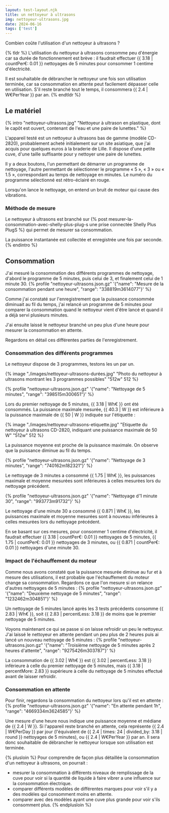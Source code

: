 ```yaml
---
layout: test-layout.njk 
title: un nettoyeur à ultrasons
img: nettoyeur-ultrasons.jpg
date: 2024-06-16
tags: ['test']
---
```


Combien coûte l'utilisation d'un nettoyeur à ultrasons ?
<!-- excerpt -->

{% tldr %}
L'utilisation du nettoyeur à ultrasons consomme peu d'énergie car sa durée de fonctionnement est brève : il faudrait effectuer {{ 3.18 | countPer€: 0.01 }} nettoyages de 5 minutes pour consommer 1 centime d'électricité.

Il est souhaitable de débrancher le nettoyeur une fois son utilisation terminée, car sa consommation en attente peut facilement dépasser celle en utilisation. S'il reste branché tout le temps, il consommera {{ 2.4 | W€PerYear }} par an.
{% endtldr %}

## Le matériel
{% intro "nettoyeur-ultrasons.jpg" "Nettoyeur à ultrason en plastique, dont le capôt est ouvert, contenant de l'eau et une paire de lunettes." %}

L'appareil testé est un nettoyeur à ultrasons bas de gamme (modèle CD-2820), probablement acheté initialement sur un site asiatique, que j'ai acquis pour quelques euros à la braderie de Lille. Il dispose d'une petite cuve, d'une taille suffisante pour y nettoyer une paire de lunettes.

Il y a deux boutons, l'un permettant de démarrer un programme de nettoyage, l'autre permettant de sélectionner le programme « 5 », « 3 » ou « 1.5 », correspondant au temps de nettoyage en minutes. Le numéro du programme sélectionné est rétro-éclairé en rouge.

Lorsqu'on lance le nettoyage, on entend un bruit de moteur qui cause des vibrations.

### Méthode de mesure

Le nettoyeur à ultrasons est branché sur {% post mesurer-la-consommation-avec-shelly-plus-plug-s une prise connectée Shelly Plus PlugS %} qui permet de mesurer sa consommation.

La puissance instantanée est collectée et enregistrée une fois par seconde.
{% endintro %}

## Consommation

J'ai mesuré la consommation des différents programmes de nettoyage, d'abord le programme de 5 minutes, puis celui de 3, et finalement celui de 1 minute 30. 
{% profile "nettoyeur-ultrasons.json.gz" '{"name": "Mesure de la consommation pendant une heure", "range": "338819m3614077"}' %}

Comme j'ai constaté sur l'enregistrement que la puissance consommée diminuait au fil du temps, j'ai relancé un programme de 5 minutes pour comparer la consommation quand le nettoyeur vient d'être lancé et quand il a déjà servi plusieurs minutes.

J'ai ensuite laissé le nettoyeur branché un peu plus d'une heure pour mesurer la consommation en attente.

Regardons en détail ces différentes parties de l'enregistrement.

### Consommation des différents programmes

Le nettoyeur dispose de 3 programmes, testons les un par un.

{% image "./images/nettoyeur-ultrasons-durées.jpg" "Photo du nettoyeur à ultrasons montrant les 3 programmes possibles" "512w" 512 %}

{% profile "nettoyeur-ultrasons.json.gz" '{"name": "Nettoyage de 5 minutes", "range": "398515m300651"}' %}

Lors du premier nettoyage de 5 minutes, {{ 3.18 | Wh€ }} ont été consommés. La puissance maximale mesurée, {{ 40.3 | W }} est inférieure à la puissance maximale de {{ 50 | W }} indiquée sur l'étiquette :

{% image "./images/nettoyeur-ultrasons-etiquette.jpg" "Etiquette du nettoyeur à ultrasons CD-2820, indiquant une puissance maximale de 50 W" "512w" 512 %}

La puissance moyenne est proche de la puissance maximale. On observe que la puissance diminue au fil du temps.


{% profile "nettoyeur-ultrasons.json.gz" '{"name": "Nettoyage de 3 minutes", "range": "740162m182321"}' %}

Le nettoyage de 3 minutes a consommé {{ 1.75 | Wh€ }}, les puissances maximale et moyenne mesurées sont inférieures à celles mesurées lors du nettoyage précédent.

{% profile "nettoyeur-ultrasons.json.gz" '{"name": "Nettoyage d\'1 minute 30", "range": "993773m91732"}' %}

Le nettoyage d'une minute 30 a consommé {{ 0.871 | Wh€ }}, les puissances maximale et moyenne mesurées sont à nouveau inférieures à celles mesurées lors du nettoyage précédent.

En se basant sur ces mesures, pour consommer 1 centime d'électricité, il faudrait effectuer {{ 3.18 | countPer€: 0.01 }} nettoyages de 5 minutes, {{ 1.75 | countPer€: 0.01 }} nettoyages de 3 minutes, ou {{ 0.871 | countPer€: 0.01 }} nettoyages d'une minute 30.

### Impact de l'échauffement du moteur

Comme nous avons constaté que la puissance mesurée diminue au fur et à mesure des utilisations, il est probable que l'échauffement du moteur change sa consommation. Regardons ce que l'on mesure si on relance d'autres nettoyages de 5 minutes :
{% profile "nettoyeur-ultrasons.json.gz" '{"name": "Deuxième nettoyage de 5 minutes", "range": "1232462m304851"}' %}

Un nettoyage de 5 minutes lancé après les 3 tests précédents consomme {{ 2.83 | Wh€ }}, soit {{ 2.83 | percentLess: 3.18 }} de moins que le premier nettoyage de 5 minutes.

Voyons maintenant ce qui se passe si on laisse refroidir un peu le nettoyeur. J'ai laissé le nettoyeur en attente pendant un peu plus de 2 heures puis ai lancé un nouveau nettoyage de 5 minutes :
{% profile "nettoyeur-ultrasons.json.gz" '{"name": "Troisième nettoyage de 5 minutes après 2 heures d\'attente", "range": "9275426m303787"}' %}

La consommation de {{ 3.02 | Wh€ }} est {{ 3.02 | percentLess: 3.18 }} inférieure à celle du premier nettoyage de 5 minutes, mais {{ 3.18 | percentMore: 2.83 }} supérieure à celle du nettoyage de 5 minutes effectué avant de laisser refroidir.

### Consommation en attente

Pour finir, regardons la consommation du nettoyeur lors qu'il est en attente :
{% profile "nettoyeur-ultrasons.json.gz" '{"name": "En attente pendant 1h", "range": "4669334m3624585"}' %}

Une mesure d'une heure nous indique une puissance moyenne et médiane de {{ 2.4 | W }}. Si l'appareil reste branché en attente, cela représente {{ 2.4 | W€PerDay }} par jour (l'équivalent de {{ 2.4 | times: 24 | divided_by: 3.18 | round }} nettoyages de 5 minutes), ou {{ 2.4 | W€PerYear }} par an. Il sera donc souhaitable de débrancher le nettoyeur lorsque son utilisation est terminée.


{% plusloin %}
Pour comprendre de façon plus détaillée la consommation d'un nettoyeur à ultrasons, on pourrait :
- mesurer la consommation à différents niveaux de remplissage de la cuve pour voir si la quantité de liquide à faire vibrer a une influence sur la consommation électrique.
- comparer différents modèles de différentes marques pour voir s'il y a des modèles qui consomment moins en attente.
- comparer avec des modèles ayant une cuve plus grande pour voir s'ils consomment plus.
{% endplusloin %}
